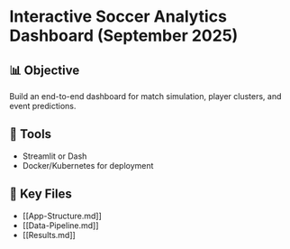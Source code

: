 # Interactive Soccer Analytics Dashboard (September 2025)

## 📊 Objective
Build an end-to-end dashboard for match simulation, player clusters, and event predictions.

## 🧰 Tools
- Streamlit or Dash
- Docker/Kubernetes for deployment

## 🔗 Key Files
- [[App-Structure.md]]
- [[Data-Pipeline.md]]
- [[Results.md]]
